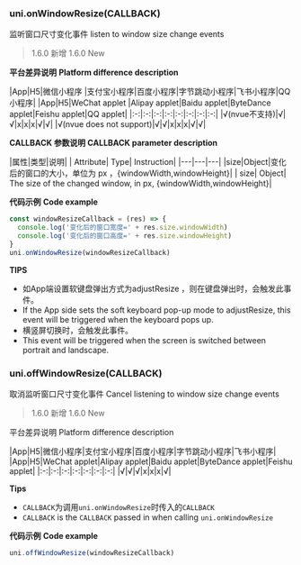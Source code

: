 ### uni.onWindowResize(CALLBACK)
监听窗口尺寸变化事件
listen to window size change events

> 1.6.0 新增
> 1.6.0 New

**平台差异说明**
**Platform difference description**

|App|H5|微信小程序	|支付宝小程序|百度小程序|字节跳动小程序|飞书小程序|QQ小程序|
|App|H5|WeChat applet |Alipay applet|Baidu applet|ByteDance applet|Feishu applet|QQ applet|
|:-:|:-:|:-:|:-:|:-:|:-:|:-:|:-:|
|√(nvue不支持)|√|√|x|x|x|√|√|
|√(nvue does not support)|√|√|x|x|x|√|√|

**CALLBACK 参数说明**
**CALLBACK parameter description**

|属性|类型|说明|
| Attribute| Type| Instruction|
|---|---|---|
|size|Object|变化后的窗口的大小，单位为 px ，{windowWidth,windowHeight}|
| size| Object| The size of the changed window, in px, {windowWidth,windowHeight}|

**代码示例**
**Code example**

```javascript
const windowResizeCallback = (res) => {
  console.log('变化后的窗口宽度=' + res.size.windowWidth)
  console.log('变化后的窗口高度=' + res.size.windowHeight)
}
uni.onWindowResize(windowResizeCallback)
```

**TIPS**
- 如App端设置软键盘弹出方式为adjustResize ，则在键盘弹出时，会触发此事件。
- If the App side sets the soft keyboard pop-up mode to adjustResize, this event will be triggered when the keyboard pops up.
- 横竖屏切换时，会触发此事件。
- This event will be triggered when the screen is switched between portrait and landscape.

### uni.offWindowResize(CALLBACK)
取消监听窗口尺寸变化事件
Cancel listening to window size change events

> 1.6.0 新增
> 1.6.0 New

平台差异说明
Platform difference description

|App|H5|微信小程序|支付宝小程序|百度小程序|字节跳动小程序|飞书小程序|
|App|H5|WeChat applet|Alipay applet|Baidu applet|ByteDance applet|Feishu applet|
|:-:|:-:|:-:|:-:|:-:|:-:|:-:|
|√|√|√|x|x|x|√|

**Tips**
- `CALLBACK`为调用`uni.onWindowResize`时传入的`CALLBACK`
- `CALLBACK` is the `CALLBACK` passed in when calling `uni.onWindowResize`

**代码示例**
**Code example**

```javascript
uni.offWindowResize(windowResizeCallback)
```
